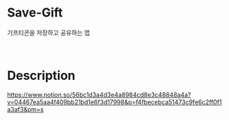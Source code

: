 

# Save-Gift
기프티콘을 저장하고 공유하는 앱
<br><br><br>
# Description
https://www.notion.so/56bc1d3a4d3e4a8984cd8e3c48848a4a?v=04467ea5aa4f409bb21bd1e6f3d17998&p=f4fbecebca51473c9fe6c2ff0f1a3af3&pm=s



